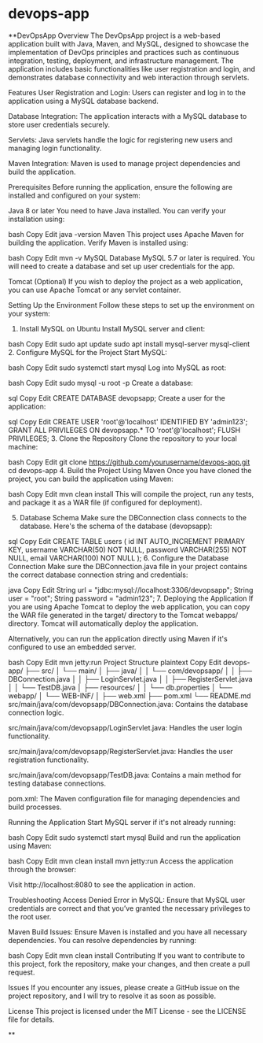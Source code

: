 # devops-app

**DevOpsApp
Overview
The DevOpsApp project is a web-based application built with Java, Maven, and MySQL, designed to showcase the implementation of DevOps principles and practices such as continuous integration, testing, deployment, and infrastructure management. The application includes basic functionalities like user registration and login, and demonstrates database connectivity and web interaction through servlets.

Features
User Registration and Login: Users can register and log in to the application using a MySQL database backend.

Database Integration: The application interacts with a MySQL database to store user credentials securely.

Servlets: Java servlets handle the logic for registering new users and managing login functionality.

Maven Integration: Maven is used to manage project dependencies and build the application.

Prerequisites
Before running the application, ensure the following are installed and configured on your system:

Java 8 or later
You need to have Java installed. You can verify your installation using:

bash
Copy
Edit
java -version
Maven
This project uses Apache Maven for building the application. Verify Maven is installed using:

bash
Copy
Edit
mvn -v
MySQL Database
MySQL 5.7 or later is required. You will need to create a database and set up user credentials for the app.

Tomcat (Optional)
If you wish to deploy the project as a web application, you can use Apache Tomcat or any servlet container.

Setting Up the Environment
Follow these steps to set up the environment on your system:

1. Install MySQL on Ubuntu
Install MySQL server and client:

bash
Copy
Edit
sudo apt update
sudo apt install mysql-server mysql-client
2. Configure MySQL for the Project
Start MySQL:

bash
Copy
Edit
sudo systemctl start mysql
Log into MySQL as root:

bash
Copy
Edit
sudo mysql -u root -p
Create a database:

sql
Copy
Edit
CREATE DATABASE devopsapp;
Create a user for the application:

sql
Copy
Edit
CREATE USER 'root'@'localhost' IDENTIFIED BY 'admin123';
GRANT ALL PRIVILEGES ON devopsapp.* TO 'root'@'localhost';
FLUSH PRIVILEGES;
3. Clone the Repository
Clone the repository to your local machine:

bash
Copy
Edit
git clone https://github.com/yourusername/devops-app.git
cd devops-app
4. Build the Project Using Maven
Once you have cloned the project, you can build the application using Maven:

bash
Copy
Edit
mvn clean install
This will compile the project, run any tests, and package it as a WAR file (if configured for deployment).

5. Database Schema
Make sure the DBConnection class connects to the database. Here's the schema of the database (devopsapp):

sql
Copy
Edit
CREATE TABLE users (
    id INT AUTO_INCREMENT PRIMARY KEY,
    username VARCHAR(50) NOT NULL,
    password VARCHAR(255) NOT NULL,
    email VARCHAR(100) NOT NULL
);
6. Configure the Database Connection
Make sure the DBConnection.java file in your project contains the correct database connection string and credentials:

java
Copy
Edit
String url = "jdbc:mysql://localhost:3306/devopsapp";
String user = "root";
String password = "admin123";
7. Deploying the Application
If you are using Apache Tomcat to deploy the web application, you can copy the WAR file generated in the target/ directory to the Tomcat webapps/ directory. Tomcat will automatically deploy the application.

Alternatively, you can run the application directly using Maven if it's configured to use an embedded server.

bash
Copy
Edit
mvn jetty:run
Project Structure
plaintext
Copy
Edit
devops-app/
├── src/
│   └── main/
│       ├── java/
│       │   └── com/devopsapp/
│       │       ├── DBConnection.java
│       │       ├── LoginServlet.java
│       │       ├── RegisterServlet.java
│       │       └── TestDB.java
│       ├── resources/
│       │   └── db.properties
│       └── webapp/
│           └── WEB-INF/
│               ├── web.xml
├── pom.xml
└── README.md
src/main/java/com/devopsapp/DBConnection.java: Contains the database connection logic.

src/main/java/com/devopsapp/LoginServlet.java: Handles the user login functionality.

src/main/java/com/devopsapp/RegisterServlet.java: Handles the user registration functionality.

src/main/java/com/devopsapp/TestDB.java: Contains a main method for testing database connections.

pom.xml: The Maven configuration file for managing dependencies and build processes.

Running the Application
Start MySQL server if it's not already running:

bash
Copy
Edit
sudo systemctl start mysql
Build and run the application using Maven:

bash
Copy
Edit
mvn clean install
mvn jetty:run
Access the application through the browser:

Visit http://localhost:8080 to see the application in action.

Troubleshooting
Access Denied Error in MySQL:
Ensure that MySQL user credentials are correct and that you’ve granted the necessary privileges to the root user.

Maven Build Issues:
Ensure Maven is installed and you have all necessary dependencies. You can resolve dependencies by running:

bash
Copy
Edit
mvn clean install
Contributing
If you want to contribute to this project, fork the repository, make your changes, and then create a pull request.

Issues
If you encounter any issues, please create a GitHub issue on the project repository, and I will try to resolve it as soon as possible.

License
This project is licensed under the MIT License - see the LICENSE file for details.

**
